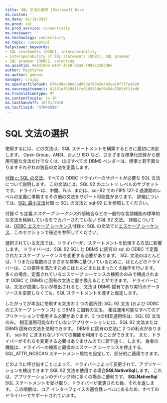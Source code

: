 ```yaml
---
title: SQL 文法の選択 |Microsoft Docs
ms.custom: ''
ms.date: 01/19/2017
ms.prod: sql
ms.prod_service: connectivity
ms.reviewer: ''
ms.technology: connectivity
ms.topic: conceptual
helpviewer_keywords:
- SQL statements [ODBC], interoperability
- interoperability of SQL statements [ODBC], SQL grammar
- SQL grammar [ODBC], selecting
ms.assetid: 4e0d189b-e407-47e0-92a9-f9982230dd0e
author: MightyPen
ms.author: genemi
manager: craigg
ms.openlocfilehash: 670ed0adbbd5ad993af0942d492ee19f75fa9628
ms.sourcegitcommit: 61381ef939415fe019285def9450d7583df1fed0
ms.translationtype: MT
ms.contentlocale: ja-JP
ms.lasthandoff: 10/01/2018
ms.locfileid: "47848030"
---
```

# <a name="choosing-an-sql-grammar"></a>SQL 文法の選択
使用するには、どの文法は、SQL ステートメントを構築するときに最初に決定します。 Open Group、ANSI、および ISO など、さまざまな標準化団体から使用可能な文法だけでなくは、ほぼすべての DBMS ベンダーは、標準と若干異なりますそれぞれの独自の文法を定義します。  
  
 [付録 c: SQL の文法](../../../odbc/reference/appendixes/appendix-c-sql-grammar.md)、すべての ODBC ドライバーのサポートが必要な SQL 文法について説明します。 この文法には、SQL 92 のエントリ レベルのサブセットです。 ドライバーは、中間、Full、または、sql-92 での FIPS 127-2 過渡期のレベルの定義に準拠するその他の文法をサポート可能性があります。 詳細については、[SQL 最小文法](../../../odbc/reference/appendixes/sql-minimum-grammar.md)付録 c: SQL の文法と sql-92 にを参照してください。  
  
 付録 C も定義*エスケープ シーケンス*外部結合などの一般的な言語機能の標準的な文法を格納しているをでカバーされていない SQL 92 文法。 詳細については、[ODBC エスケープ シーケンス](../../../odbc/reference/appendixes/odbc-escape-sequences.md)付録 c: SQL の文法でと[エスケープ シーケンス](../../../odbc/reference/develop-app/escape-sequences.md)、このセクションで後述を参照してください。  
  
 選択されている文法では、ドライバーが、ステートメントを処理する方法に影響します。 ドライバーは、SQL 92 SQL と DBMS に固有の sql の ODBC で定義されたエスケープ シーケンスを変更する必要があります。 SQL 文法のほとんどは、1 つまたは複数のさまざまな標準に基づいているために、ほとんどのドライバーは、この要件を満たすためにほとんどまたはまったくの操作を行います。 多くの場合、定義されているエスケープ シーケンスの検索ののみで構成されます ODBC と DBMS に固有の文法に置き換えることができます。 ドライバーには、文法が認識しないが検出されると、文法は DBMS 固有であり実行のデータ ソースを変更しなくても、SQL ステートメントを渡すと仮定します。  
  
 したがってが本当に使用する文法の 2 つの選択肢: SQL 92 文法 (および ODBC のエスケープ シーケンス) と DBMS に固有の文法。 相互運用可能なすべてのアプリケーションで使用する必要があります、2 つの相互運用性は、SQL 92 文法のみ。 相互運用可能なれていないアプリケーションには、SQL 92 文法または DBMS 固有の文法を使用できます。 DBMS に固有の文法に 2 つの利点があります。 sql-92 に含まれないすべての機能を利用することができます。 また、ドライバーがそれらを変更する必要はありませんのでに若干速く、します。 後者の機能は、ドライバーの検索と置換のエスケープ シーケンスを停止する、SQL_ATTR_NOSCAN ステートメント属性を設定して、部分的に適用できます。  
  
 どのように呼び出すことによって、ドライバーによって変更されて、アプリケーションを検出できます SQL 92 文法を使用する場合**SQLNativeSql**します。 これは、アプリケーションのデバッグ時に多くの場合に便利です。 **SQLNativeSql** SQL ステートメントを受け取り、ドライバーが変更された後、それを返します。 この関数は、コア インターフェイスの適合性レベルにあるため、すべてのドライバーでサポートされています。
